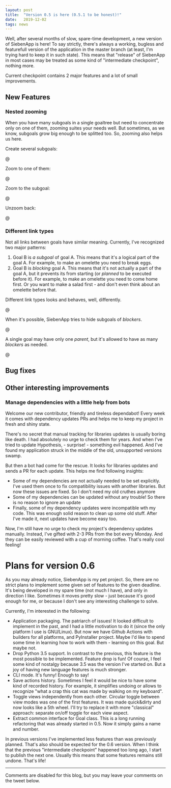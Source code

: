 ```yaml
---
layout: post
title:  "Version 0.5 is here (0.5.1 to be honest)!"
date:   2019-12-02
tags: news
---
```


Well, after several months of slow, spare-time development, a new version of SiebenApp is here!
To say strictly, there's always a working, bugless and featurefull version of the application in the master branch (at least, I'm trying hard to keep it in such state).
This means that "release" of SiebenApp in most cases may be treated as some kind of "intermediate checkpoint", nothing more.

Current checkpoint contains 2 major features and a lot of small improvements.

## New Features

### Nested zooming

When you have many subgoals in a single goaltree but need to concentrate only on one of them, zooming suites your needs well.
But sometimes, as we know, subgoals grow big enough to be splitted too.
So, zooming also helps us here.

Create several subgoals:

@

Zoom to one of them:

@

Zoom to the subgoal:

@

Unzoom back:

@

### Different link types

Not all links between goals have similar meaning.
Currently, I've recognized two major patterns:

1. Goal B is _a subgoal_ of goal A.
   This means that it's a logical part of the goal A.
   For example, to make an omelette you need to break eggs.
2. Goal B is _blocking_ goal A.
   This means that it's not actually a part of the goal A, but it prevents its from starting (or _planned_ to be executed before it).
   For example, to make an omelette you need to come home first.
   Or you want to make a salad first - and don't even think about an omelette before that.

Different link types looks and behaves, well, differently.

@

When it's possible, SiebenApp tries to hide subgoals of _blockers_.

@

A single goal may have only one _parent_, but it's allowed to have as many _blockers_ as needed.

@

## Bug fixes

## Other interesting improvements

### Manage dependencies with a little help from bots

Welcome our new contributor, friendly and tireless dependabot!
Every week it comes with dependency updates PRs and helps me to keep my project in fresh and shiny state.

There's no secret that manual tracking for libraries updates is usually boring like death.
I had absolutely no urge to check them for years.
And when I've tried to update Hypothesis, - surprise! - something evil happened.
And I've found my application struck in the middle of the old, unsupported  versions swamp.

But then a bot had come for the rescue.
It looks for libraries updates and sends a PR for each update.
This helps me find following insights:

- Some of my dependencies are not actually needed to be set explicitly.
  I've used them once to fix compatibility issues with another libraries.
  But now these issues are fixed. So I don't need my old cruthes anymore
- Some of my dependencies can be updated without any trouble!
  So there is no reason to ignore an update
- Finally,  some of my dependency updates were incompatible wth my code.
  This was enough solid reason to clean up some old stuff.
  After I've made it, next updates have become easy too.

Now, I'm still have no urge to check my project's dependency updates manually.
Instead, I've gifted with 2-3 PRs from the bot every Monday.
And they can be easily reviewed with a cup of morning coffee.
That's really cool feeling!

# Plans for version 0.6

As you may already notice, SiebenApp is my pet project.
So, there are no strict plans to implement some given set of features to the given deadline.
It's being developed in my spare time (not much I have), and only in direction I like.
Sometimes it moves pretty slow - just because it's good enough for me, or because I don't see any interesting challenge to solve.

Currently, I'm interested in the following:

 - Application packaging.
   The patriarch of issues!
   It looked difficult to implement in the past, and I had a little motivation to do it (since the only platform I use is GNU/Linux).
   But now we have Github Actions with builders for all platforms, and PyInstaller project.
   Maybe I'd like to spend some time in learning how to work with them - learning on this goal.
   But maybe not.
 - Drop Python 3.5 support.
   In contrast to the previous, this feature is the most possible to be implemented.
   Feature drop is fun!
   Of course, I feel some kind of nostalgy because 3.5 was the version I've started on.
   But a joy of having new language features is much stronger.
 - CLI mode. It's funny! Enough to say!
 - Save actions history.
   Sometimes I feel it would be nice to have some kind of recorded history.
   For example, it simplifies undoing or allows to recognize "what a crap this cat was made by walking on my keyboard".
 - Toggle views independently from each other.
   Circular toggle between view modes was one of the first features.
   It was made quick&dirty and now looks like a 5th wheel.
   I'll try to replace it with more "classical" approach: separate on/off toggle for each view aspect.
 - Extract common interface for Goal class.
   This is a long running refactoring that was already started in 0.5.
   Now it simply gains a name and number.

In previous versions I've implemented less features than was previously planned.
That's also should be expected for the 0.6 version.
When I think that the previous "intermediate checkpoint" happened too long ago, I start to publish the next one.
Usually this means that some features remains still undone.
That's life!

---

Comments are disabled for this blog, but you may leave your comments on the tweet below.
